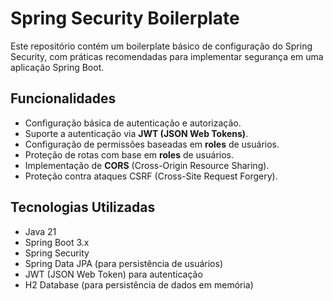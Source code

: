 # Spring Security Boilerplate

Este repositório contém um boilerplate básico de configuração do Spring Security, com práticas recomendadas para implementar segurança em uma aplicação Spring Boot.

## Funcionalidades

- Configuração básica de autenticação e autorização.
- Suporte a autenticação via **JWT (JSON Web Tokens)**.
- Configuração de permissões baseadas em **roles** de usuários.
- Proteção de rotas com base em **roles** de usuários.
- Implementação de **CORS** (Cross-Origin Resource Sharing).
- Proteção contra ataques CSRF (Cross-Site Request Forgery).

## Tecnologias Utilizadas

- Java 21
- Spring Boot 3.x
- Spring Security
- Spring Data JPA (para persistência de usuários)
- JWT (JSON Web Token) para autenticação
- H2 Database (para persistência de dados em memória)


